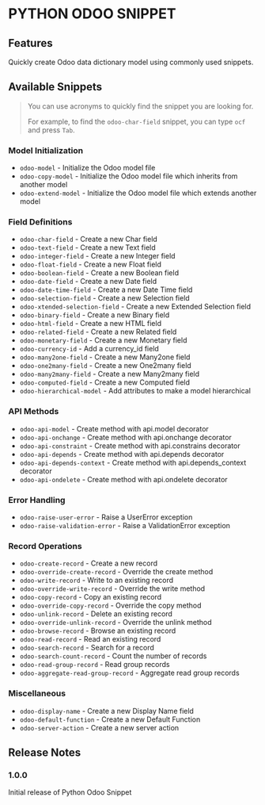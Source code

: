 # PYTHON ODOO SNIPPET

## Features

Quickly create Odoo data dictionary model using commonly used snippets.

## Available Snippets

> You can use acronyms to quickly find the snippet you are looking for.
>
> For example, to find the `odoo-char-field` snippet, you can type `ocf` and press `Tab`.

### Model Initialization

- `odoo-model` - Initialize the Odoo model file
- `odoo-copy-model` - Initialize the Odoo model file which inherits from another model
- `odoo-extend-model` - Initialize the Odoo model file which extends another model

### Field Definitions

- `odoo-char-field` - Create a new Char field
- `odoo-text-field` - Create a new Text field
- `odoo-integer-field` - Create a new Integer field
- `odoo-float-field` - Create a new Float field
- `odoo-boolean-field` - Create a new Boolean field
- `odoo-date-field` - Create a new Date field
- `odoo-date-time-field` - Create a new Date Time field
- `odoo-selection-field` - Create a new Selection field
- `odoo-xtended-selection-field` - Create a new Extended Selection field
- `odoo-binary-field` - Create a new Binary field
- `odoo-html-field` - Create a new HTML field
- `odoo-related-field` - Create a new Related field
- `odoo-monetary-field` - Create a new Monetary field
- `odoo-currency-id` - Add a currency_id field
- `odoo-many2one-field` - Create a new Many2one field
- `odoo-one2many-field` - Create a new One2many field
- `odoo-many2many-field` - Create a new Many2many field
- `odoo-computed-field` - Create a new Computed field
- `odoo-hierarchical-model` - Add attributes to make a model hierarchical

### API Methods

- `odoo-api-model` - Create method with api.model decorator
- `odoo-api-onchange` - Create method with api.onchange decorator
- `odoo-api-constraint` - Create method with api.constrains decorator
- `odoo-api-depends` - Create method with api.depends decorator
- `odoo-api-depends-context` - Create method with api.depends_context decorator
- `odoo-api-ondelete` - Create method with api.ondelete decorator

### Error Handling

- `odoo-raise-user-error` - Raise a UserError exception
- `odoo-raise-validation-error` - Raise a ValidationError exception

### Record Operations

- `odoo-create-record` - Create a new record
- `odoo-override-create-record` - Override the create method
- `odoo-write-record` - Write to an existing record
- `odoo-override-write-record` - Override the write method
- `odoo-copy-record` - Copy an existing record
- `odoo-override-copy-record` - Override the copy method
- `odoo-unlink-record` - Delete an existing record
- `odoo-override-unlink-record` - Override the unlink method
- `odoo-browse-record` - Browse an existing record
- `odoo-read-record` - Read an existing record
- `odoo-search-record` - Search for a record
- `odoo-search-count-record` - Count the number of records
- `odoo-read-group-record` - Read group records
- `odoo-aggregate-read-group-record` - Aggregate read group records

### Miscellaneous

- `odoo-display-name` - Create a new Display Name field
- `odoo-default-function` - Create a new Default Function
- `odoo-server-action` - Create a new server action

## Release Notes

### 1.0.0

Initial release of Python Odoo Snippet
